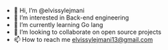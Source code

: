 - 👋 Hi, I’m @elvissylejmani
- 👀 I’m interested in Back-end engineering
- 🌱 I’m currently learning Go lang
- 💞️ I’m looking to collaborate on open source projects
- 📫 How to reach me elvissylejmani13@gmail.com

<!---
elvissylejmani/elvissylejmani is a ✨ special ✨ repository because its `README.md` (this file) appears on your GitHub profile.
You can click the Preview link to take a look at your changes.
--->
